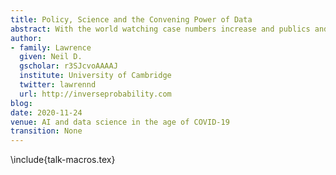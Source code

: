 ```yaml
---
title: Policy, Science and the Convening Power of Data
abstract: With the world watching case numbers increase and publics and policymakers scrutinising projections from epidemiological models, the covid-19 pandemic brought with it increased attention on the use of data to inform policy. Alongside this scrutiny came a new wave of interest in the ability of data and artificial intelligence (AI) to help tackle major scientific and social challenges: could our increasing ability to collect, combine and interrogate large datasets lead to new insights that unlock more effective policy responses? Experiences from the DELVE Initiative, convened to bring data science to bear on covid-19 policy, suggests achieving this aim requires wider adoption of open data science methods to deploy data science and AI expertise and resources to tackle real-world problems.
author:
- family: Lawrence
  given: Neil D.
  gscholar: r3SJcvoAAAAJ
  institute: University of Cambridge
  twitter: lawrennd
  url: http://inverseprobability.com
blog: 
date: 2020-11-24
venue: AI and data science in the age of COVID-19
transition: None
---
```


\include{talk-macros.tex}
